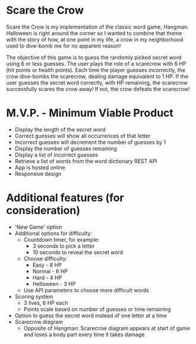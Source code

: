 # Scare the Crow

Scare the Crow is my implementation of the classic word game, Hangman. Halloween is right around the corner so I wanted to combine that theme with the story of how, at one point in my life, a crow in my neighborhood used to dive-bomb me for no apparent reason!

The objective of this game is to guess the randomly picked secret word using 6 or less guesses. The user plays the role of a scarecrow with 6 HP (hit points or health points). Each time the player guesses incorrectly, the crow dive-bombs the scarecrow, dealing damage equivalent to 1 HP. If the user guesses the secret word correctly, with HP remaining, the scarecrow successfully scares the crow away! If not, the crow defeats the scarecrow!

# M.V.P. - Minimum Viable Product

- Display the length of the secret word
- Correct guesses will show all occurrences of that letter
- Incorrect guesses will decrement the number of guesses by 1
- Display the number of guesses remaining
- Display a list of incorrect guesses
- Retrieve a list of words from the word dictionary REST API
- App is hosted online
- Responsive design

# Additional features (for consideration)

- 'New Game' option
- Additional options for difficulty:
  - Countdown timer, for example:
    - 3 seconds to pick a letter
    - 10 seconds to reveal the secret word
  - Choose difficulty:
    - Easy - 8 HP
    - Normal - 6 HP
    - Hard - 4 HP
    - Helloween - 3 HP
  - Use API parameters to choose more difficult words
- Scoring system
  - 3 lives, 6 HP each
  - Points scale based on number of guesses or time remaining
- Option to guess the secret word instead of one letter at a time
- Scarecrow diagram
  - Opposite of Hangman: Scarecrow diagram appears at start of game and loses a body part every time it takes damage
